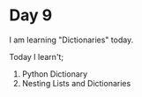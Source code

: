 # Day 9
I am learning "Dictionaries" today.

Today I learn't;
1. Python Dictionary
2. Nesting Lists and Dictionaries